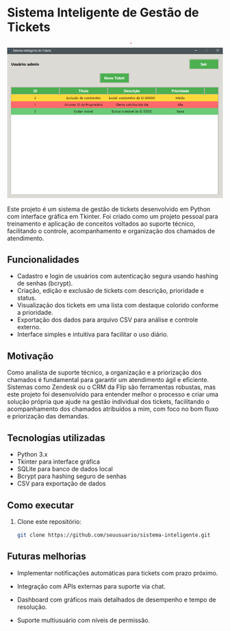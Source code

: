 # Sistema Inteligente de Gestão de Tickets

![Descrição da imagem](./images/preview.png)

Este projeto é um sistema de gestão de tickets desenvolvido em Python com interface gráfica em Tkinter. Foi criado como um projeto pessoal para treinamento e aplicação de conceitos voltados ao suporte técnico, facilitando o controle, acompanhamento e organização dos chamados de atendimento.

## Funcionalidades

- Cadastro e login de usuários com autenticação segura usando hashing de senhas (bcrypt).
- Criação, edição e exclusão de tickets com descrição, prioridade e status.
- Visualização dos tickets em uma lista com destaque colorido conforme a prioridade.
- Exportação dos dados para arquivo CSV para análise e controle externo.
- Interface simples e intuitiva para facilitar o uso diário.

## Motivação

Como analista de suporte técnico, a organização e a priorização dos chamados é fundamental para garantir um atendimento ágil e eficiente. Sistemas como Zendesk ou o CRM da Flip são ferramentas robustas, mas este projeto foi desenvolvido para entender melhor o processo e criar uma solução própria que ajude na gestão individual dos tickets, facilitando o acompanhamento dos chamados atribuídos a mim, com foco no bom fluxo e priorização das demandas.

## Tecnologias utilizadas

- Python 3.x
- Tkinter para interface gráfica
- SQLite para banco de dados local
- Bcrypt para hashing seguro de senhas
- CSV para exportação de dados

## Como executar

1. Clone este repositório:
   ```bash
   git clone https://github.com/seuusuario/sistema-inteligente.git

## Futuras melhorias

- Implementar notificações automáticas para tickets com prazo próximo.

- Integração com APIs externas para suporte via chat.

- Dashboard com gráficos mais detalhados de desempenho e tempo de resolução.

- Suporte multiusuário com níveis de permissão.
